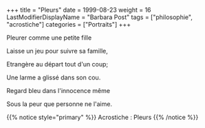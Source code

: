 +++
title = "Pleurs"
date = 1999-08-23
weight = 16
LastModifierDisplayName = "Barbara Post"
tags = ["philosophie", "acrostiche"]
categories = ["Portraits"]
+++

Pleurer comme une petite fille

Laisse un jeu pour suivre sa famille,

Etrangère au départ tout d'un coup;

Une larme a glissé dans son cou.

Regard bleu dans l'innocence même

Sous la peur que personne ne l'aime.

{{% notice style="primary" %}}
Acrostiche : Pleurs
{{% /notice %}}
